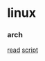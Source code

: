 # linux

### arch
[read](https://github.com/6r7/arch/blob/main/arch/arch.md)
[script](https://github.com/6r7/arch/blob/main/arch/arch.sh)
